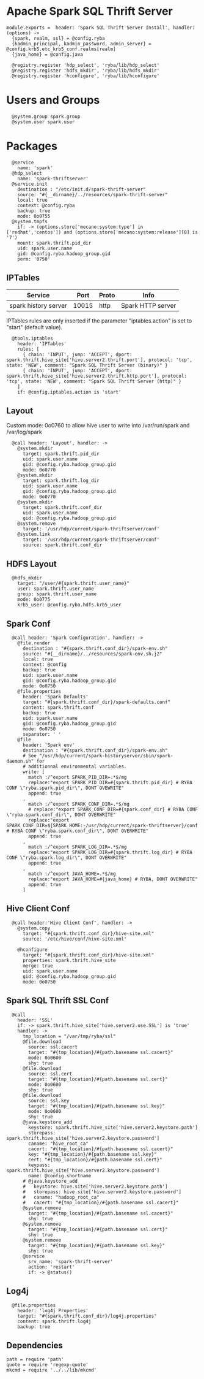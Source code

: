 
# Apache Spark SQL Thrift Server



    module.exports =  header: 'Spark SQL Thrift Server Install', handler: (options) ->
      {spark, realm, ssl} = @config.ryba
      {kadmin_principal, kadmin_password, admin_server} = @config.krb5.etc_krb5_conf.realms[realm]
      {java_home} = @config.java

      @registry.register 'hdp_select', 'ryba/lib/hdp_select'
      @registry.register 'hdfs_mkdir', 'ryba/lib/hdfs_mkdir'
      @registry.register 'hconfigure', 'ryba/lib/hconfigure'

# Users and Groups   

      @system.group spark.group
      @system.user spark.user

# Packages

      @service
        name: 'spark'
      @hdp_select
        name: 'spark-thriftserver'
      @service.init
        destination : "/etc/init.d/spark-thrift-server"
        source: "#{__dirname}/../resources/spark-thrift-server"
        local: true
        context: @config.ryba
        backup: true
        mode: 0o0755
      @system.tmpfs
        if: -> (options.store['mecano:system:type'] in ['redhat','centos']) and (options.store['mecano:system:release'][0] is '7')
        mount: spark.thrift.pid_dir
        uid: spark.user.name
        gid: @config.ryba.hadoop_group.gid
        perm: '0750'


## IPTables

| Service              | Port  | Proto | Info              |
|----------------------|-------|-------|-------------------|
| spark history server | 10015 | http  | Spark HTTP server |

IPTables rules are only inserted if the parameter "iptables.action" is set to
"start" (default value).

      @tools.iptables
        header: 'IPTables'
        rules: [
          { chain: 'INPUT', jump: 'ACCEPT', dport: spark.thrift.hive_site['hive.server2.thrift.port'], protocol: 'tcp', state: 'NEW', comment: "Spark SQL Thrift Server (binary)" }
          { chain: 'INPUT', jump: 'ACCEPT', dport: spark.thrift.hive_site['hive.server2.thrift.http.port'], protocol: 'tcp', state: 'NEW', comment: "Spark SQL Thrift Server (http)" }
        ]
        if: @config.iptables.action is 'start'

## Layout
Custom mode: 0o0760 to allow hive user to write into /var/run/spark and /var/log/spark

      @call header: 'Layout', handler: ->
        @system.mkdir
          target: spark.thrift.pid_dir
          uid: spark.user.name
          gid: @config.ryba.hadoop_group.gid
          mode: 0o0770
        @system.mkdir
          target: spark.thrift.log_dir
          uid: spark.user.name
          gid: @config.ryba.hadoop_group.gid
          mode: 0o0770
        @system.mkdir
          target: spark.thrift.conf_dir
          uid: spark.user.name
          gid: @config.ryba.hadoop_group.gid
        @system.remove
          target: '/usr/hdp/current/spark-thriftserver/conf'
        @system.link
          target: '/usr/hdp/current/spark-thriftserver/conf'
          source: spark.thrift.conf_dir

## HDFS Layout

      @hdfs_mkdir
        target: "/user/#{spark.thrift.user_name}"
        user: spark.thrift.user_name
        group: spark.thrift.user_name
        mode: 0o0775
        krb5_user: @config.ryba.hdfs.krb5_user

## Spark Conf

      @call header: 'Spark Configuration', handler: ->
        @file.render
          destination : "#{spark.thrift.conf_dir}/spark-env.sh"
          source: "#{__dirname}/../resources/spark-env.sh.j2"
          local: true
          context: @config
          backup: true
          uid: spark.user.name
          gid: @config.ryba.hadoop_group.gid
          mode: 0o0750
        @file.properties
          header: 'Spark Defaults'
          target: "#{spark.thrift.conf_dir}/spark-defaults.conf"
          content: spark.thrift.conf
          backup: true
          uid: spark.user.name
          gid: @config.ryba.hadoop_group.gid
          mode: 0o0750
          separator: ' '
        @file
          header: 'Spark env'
          destination : "#{spark.thrift.conf_dir}/spark-env.sh"
          # See "/usr/hdp/current/spark-historyserver/sbin/spark-daemon.sh" for
          # additionnal environmental variables.
          write: [
            match :/^export SPARK_PID_DIR=.*$/mg
            replace:"export SPARK_PID_DIR=#{spark.thrift.pid_dir} # RYBA CONF \"ryba.spark.pid_dir\", DONT OVEWRITE"
            append: true
          ,
            match :/^export SPARK_CONF_DIR=.*$/mg
            # replace:"export SPARK_CONF_DIR=#{spark.conf_dir} # RYBA CONF \"ryba.spark.conf_dir\", DONT OVERWRITE"
            replace:"export SPARK_CONF_DIR=${SPARK_HOME:-/usr/hdp/current/spark-thriftserver}/conf # RYBA CONF \"ryba.spark.conf_dir\", DONT OVERWRITE"
            append: true
          ,
            match :/^export SPARK_LOG_DIR=.*$/mg
            replace:"export SPARK_LOG_DIR=#{spark.thrift.log_dir} # RYBA CONF \"ryba.spark.log_dir\", DONT OVERWRITE"
            append: true
          ,
            match :/^export JAVA_HOME=.*$/mg
            replace:"export JAVA_HOME=#{java_home} # RYBA, DONT OVERWRITE"
            append: true
          ]

## Hive Client Conf

      @call header:'Hive Client Conf', handler: ->
        @system.copy
          target: "#{spark.thrift.conf_dir}/hive-site.xml"
          source: '/etc/hive/conf/hive-site.xml'

        @hconfigure
          target: "#{spark.thrift.conf_dir}/hive-site.xml"
          properties: spark.thrift.hive_site
          merge: true
          uid: spark.user.name
          gid: @config.ryba.hadoop_group.gid
          mode: 0o0750

## Spark SQL Thrift SSL Conf      

      @call
        header: 'SSL'
        if: -> spark.thrift.hive_site['hive.server2.use.SSL'] is 'true'
        handler: ->
          tmp_location = "/var/tmp/ryba/ssl"
          @file.download
            source: ssl.cacert
            target: "#{tmp_location}/#{path.basename ssl.cacert}"
            mode: 0o0600
            shy: true
          @file.download
            source: ssl.cert
            target: "#{tmp_location}/#{path.basename ssl.cert}"
            mode: 0o0600
            shy: true
          @file.download
            source: ssl.key
            target: "#{tmp_location}/#{path.basename ssl.key}"
            mode: 0o0600
            shy: true
          @java.keystore_add
            keystore: spark.thrift.hive_site['hive.server2.keystore.path']
            storepass: spark.thrift.hive_site['hive.server2.keystore.password']
            caname: "hive_root_ca"
            cacert: "#{tmp_location}/#{path.basename ssl.cacert}"
            key: "#{tmp_location}/#{path.basename ssl.key}"
            cert: "#{tmp_location}/#{path.basename ssl.cert}"
            keypass: spark.thrift.hive_site['hive.server2.keystore.password']
            name: @config.shortname
          # @java.keystore_add
          #   keystore: hive.site['hive.server2.keystore.path']
          #   storepass: hive.site['hive.server2.keystore.password']
          #   caname: "hadoop_root_ca"
          #   cacert: "#{tmp_location}/#{path.basename ssl.cacert}"
          @system.remove
            target: "#{tmp_location}/#{path.basename ssl.cacert}"
            shy: true
          @system.remove
            target: "#{tmp_location}/#{path.basename ssl.cert}"
            shy: true
          @system.remove
            target: "#{tmp_location}/#{path.basename ssl.key}"
            shy: true
          @service
            srv_name: 'spark-thrift-server'
            action: 'restart'
            if: -> @status()

## Log4j 

      @file.properties
        header: 'log4j Properties'
        target: "#{spark.thrift.conf_dir}/log4j.properties"
        content: spark.thrift.log4j
        backup: true

## Dependencies

    path = require 'path'
    quote = require 'regexp-quote'
    mkcmd = require '../../lib/mkcmd'
